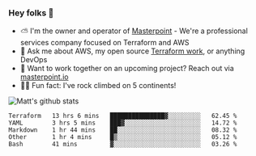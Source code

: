 

### Hey folks 👋

- ⛅️ I'm the owner and operator of [Masterpoint](https://masterpoint.io) - We're a professional services company focused on Terraform and AWS
- 💬 Ask me about AWS, my open source [Terraform work](https://github.com/masterpointio?q=terraform&type=&language=hcl), or anything DevOps
- 🔨 Want to work together on an upcoming project? Reach out via [masterpoint.io](https://masterpoint.io)
- 🧗‍♂️ Fun fact: I've rock climbed on 5 continents! 


![Matt's github stats](https://github-readme-stats.vercel.app/api?username=Gowiem&count_private=true&theme=cobalt&show_icons=true)

<!--START_SECTION:waka-->
```text
Terraform   13 hrs 6 mins   ███████████████▓░░░░░░░░░   62.45 % 
YAML        3 hrs 5 mins    ███▓░░░░░░░░░░░░░░░░░░░░░   14.72 % 
Markdown    1 hr 44 mins    ██░░░░░░░░░░░░░░░░░░░░░░░   08.32 % 
Other       1 hr 4 mins     █▒░░░░░░░░░░░░░░░░░░░░░░░   05.12 % 
Bash        41 mins         ▓░░░░░░░░░░░░░░░░░░░░░░░░   03.26 % 
```
<!--END_SECTION:waka-->
